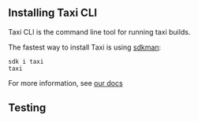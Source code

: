 ## Installing Taxi CLI
Taxi CLI is the command line tool for running taxi builds.

The fastest way to install Taxi is using [sdkman](https://sdkman.io/install):

```shell
sdk i taxi
taxi
```

For more information, see [our docs](https://docs.taxilang.org/intro/getting-started/)

## Testing
